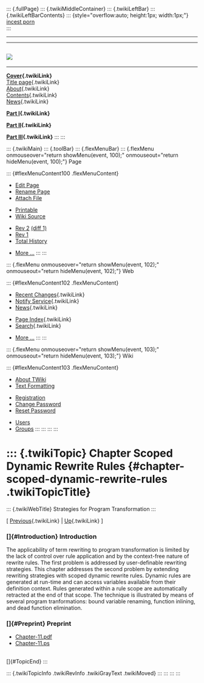 ::: {.fullPage}
::: {.twikiMiddleContainer}
::: {.twikiLeftBar}
::: {.twikiLeftBarContents}
::: {style="overflow:auto; height:1px; width:1px;"}
[incest porn](http://sexpace.net/)\
:::

------------------------------------------------------------------------

  -----------------------------------------------------------------------------
  [![](../pub/Stratego/StrategoLogo/StrategoLogoTextless-100px.png)](WebHome)
  -----------------------------------------------------------------------------

------------------------------------------------------------------------

**[Cover](WebHome){.twikiLink}**\
[Title page](TitlePage){.twikiLink}\
[About](AboutThisBook){.twikiLink}\
[Contents](TableOfContents){.twikiLink}\
[News](WebNews){.twikiLink}

**[Part I](PartI){.twikiLink}**

**[Part II](PartII){.twikiLink}**

**[Part III](PartIII){.twikiLink}**
:::
:::

::: {.twikiMain}
::: {.toolBar}
::: {.flexMenuBar}
::: {.flexMenu onmouseover="return showMenu(event, 100);" onmouseout="return hideMenu(event, 100);"}
Page

::: {#flexMenuContent100 .flexMenuContent}
-   [Edit
    Page](http://www.program-transformation.org/edit/Book/ChapterScopedDynamicRewriteRules?t=1536827725)
-   [Rename
    Page](http://www.program-transformation.org/rename/Book/ChapterScopedDynamicRewriteRules)
-   [Attach
    File](http://www.program-transformation.org/attach/Book/ChapterScopedDynamicRewriteRules)

<!-- -->

-   [Printable](http://www.program-transformation.org/view/Book/ChapterScopedDynamicRewriteRules?skin=print.pattern)
-   [Wiki
    Source](http://www.program-transformation.org/view/Book/ChapterScopedDynamicRewriteRules?skin=text&raw=on&contenttype=text/plain)

<!-- -->

-   [Rev
    2](http://www.program-transformation.org/view/Book/ChapterScopedDynamicRewriteRules?rev=1.2)
    [(diff 1)](http://www.program-transformation.org/rdiff/Book/ChapterScopedDynamicRewriteRules?rev1=1.2&rev2=1.1)
-   [Rev
    1](http://www.program-transformation.org/view/Book/ChapterScopedDynamicRewriteRules?rev=1.1)
-   [Total
    History](http://www.program-transformation.org/rdiff/Book/ChapterScopedDynamicRewriteRules)

<!-- -->

-   [More
    \...](http://www.program-transformation.org/oops/Book/ChapterScopedDynamicRewriteRules?template=oopsmore&param1=1.2&param2=1.2)
:::
:::

::: {.flexMenu onmouseover="return showMenu(event, 102);" onmouseout="return hideMenu(event, 102);"}
Web

::: {#flexMenuContent102 .flexMenuContent}
-   [Recent Changes](WebChanges){.twikiLink}
-   [Notify Service](WebNotify){.twikiLink}
-   [News](WebNews){.twikiLink}

<!-- -->

-   [Page Index](WebIndex){.twikiLink}
-   [Search](WebSearch){.twikiLink}

<!-- -->

-   [More
    \...](http://www.program-transformation.org/oops/Book/ChapterScopedDynamicRewriteRules?template=oopsmore&param1=1.2&param2=1.2)
:::
:::

::: {.flexMenu onmouseover="return showMenu(event, 103);" onmouseout="return hideMenu(event, 103);"}
Wiki

::: {#flexMenuContent103 .flexMenuContent}
-   [About
    TWiki](http://www.program-transformation.org/view/TWiki/WebHome)
-   [Text
    Formatting](http://www.program-transformation.org/view/TWiki/TextFormattingRules)

<!-- -->

-   [Registration](http://www.program-transformation.org/view/TWiki/TWikiRegistration)
-   [Change
    Password](http://www.program-transformation.org/view/TWiki/ChangePassword)
-   [Reset
    Password](http://www.program-transformation.org/view/TWiki/ResetPassword)

<!-- -->

-   [Users](http://www.program-transformation.org/view/Main/TWikiUsers)
-   [Groups](http://www.program-transformation.org/view/Main/TWikiGroups)
:::
:::
:::
:::

::: {.twikiTopic}
Chapter Scoped Dynamic Rewrite Rules {#chapter-scoped-dynamic-rewrite-rules .twikiTopicTitle}
====================================

::: {.twikiWebTitle}
Strategies for Program Transformation
:::

\[ [Previous](ChapterGenericTraversalStrategies){.twikiLink} \|
[Up](PartIII){.twikiLink} \]

### []{#Introduction} Introduction

The applicability of term rewriting to program transformation is limited
by the lack of control over rule application and by the context-free
nature of rewrite rules. The first problem is addressed by
user-definable rewriting strategies. This chapter addresses the second
problem by extending rewriting strategies with scoped dynamic rewrite
rules. Dynamic rules are generated at run-time and can access variables
available from their definition context. Rules generated within a rule
scope are automatically retracted at the end of that scope. The
technique is illustrated by means of several program tranformations:
bound variable renaming, function inlining, and dead function
elimination.

### []{#Preprint} Preprint

-   [Chapter-11.pdf](http://www.cs.uu.nl/~visser/book/Chapter-11.pdf)
-   [Chapter-11.ps](http://www.cs.uu.nl/~visser/book/Chapter-11.ps)

\
[]{#TopicEnd}
:::

::: {.twikiTopicInfo .twikiRevInfo .twikiGrayText .twikiMoved}
:::
:::
:::
:::
